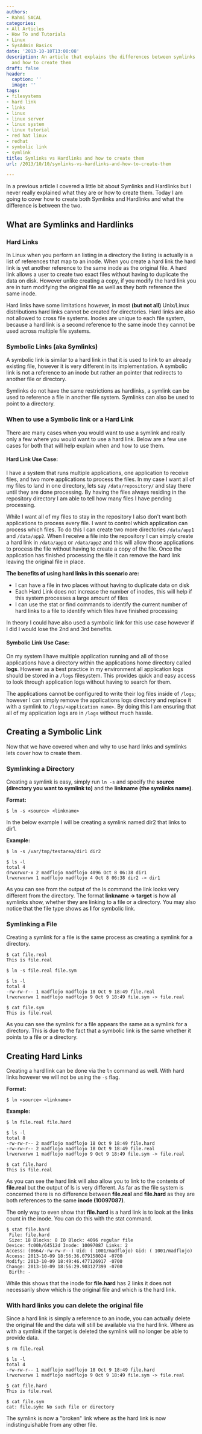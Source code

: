 ```yaml
---
authors:
- Rahmi SACAL
categories:
- All Articles
- How To and Tutorials
- Linux
- SysAdmin Basics
date: '2013-10-10T13:00:08'
description: An article that explains the differences between symlinks and hardlinks
  and how to create them
draft: false
header:
  caption: ''
  image: ''
tags:
- filesystems
- hard link
- links
- linux
- linux server
- linux system
- linux tutorial
- red hat linux
- redhat
- symbolic link
- symlink
title: Symlinks vs Hardlinks and how to create them
url: /2013/10/10/symlinks-vs-hardlinks-and-how-to-create-them

---
```


In a previous article I covered a little bit about Symlinks and Hardlinks but I never really explained what they are or how to create them. Today I am going to cover how to create both Symlinks and Hardlinks and what the difference is between the two.

## What are Symlinks and Hardlinks

### Hard Links

In Linux when you perform an listing in a directory the listing is actually is a list of references that map to an inode. When you create a hard link the hard link is yet another reference to the same inode as the original file. A hard link allows a user to create two exact files without having to duplicate the data on disk. However unlike creating a copy, if you modify the hard link you are in turn modifying the original file as well as they both reference the same inode.

Hard links have some limitations however, in most **(but not all)** Unix/Linux distributions hard links cannot be created for directories. Hard links are also not allowed to cross file systems. Inodes are unique to each file system, because a hard link is a second reference to the same inode they cannot be used across multiple file systems.

### Symbolic Links (aka Symlinks)

A symbolic link is similar to a hard link in that it is used to link to an already existing file, however it is very different in its implementation. A symbolic link is not a reference to an inode but rather an pointer that redirects to another file or directory.

Symlinks do not have the same restrictions as hardlinks, a symlink can be used to reference a file in another file system. Symlinks can also be used to point to a directory.

### When to use a Symbolic link or a Hard Link

There are many cases when you would want to use a symlink and really only a few where you would want to use a hard link. Below are a few use cases for both that will help explain when and how to use them.

#### Hard Link Use Case:

I have a system that runs multiple applications, one application to receive files, and two more applications to process the files. In my case I want all of my files to land in one directory, lets say `/data/repository/` and stay there until they are done processing. By having the files always residing in the repository directory I am able to tell how many files I have pending processing.

While I want all of my files to stay in the repository I also don't want both applications to process every file. I want to control which application can process which files. To do this I can create two more directories `/data/app1` and `/data/app2`. When I receive a file into the repository I can simply create a hard link in `/data/app1` or `/data/app2` and this will allow those applications to process the file without having to create a copy of the file. Once the application has finished processing the file it can remove the hard link leaving the original file in place.

**The benefits of using hard links in this scenario are:**
	
  * I can have a file in two places without having to duplicate data on disk
  * Each Hard Link does not increase the number of inodes, this will help if this system processes a large amount of files
  * I can use the stat or find commands to identify the current number of hard links to a file to identify which files have finished processing

In theory I could have also used a symbolic link for this use case however if I did I would lose the 2nd and 3rd benefits.

#### Symbolic Link Use Case:

On my system I have multiple application running and all of those applications have a directory within the applications home directory called **logs**. However as a best practice in my environment all application logs should be stored in a `/logs` filesystem. This provides quick and easy access to look through application logs without having to search for them.

The applications cannot be configured to write their log files inside of `/logs`; however I can simply remove the applications logs directory and replace it with a symlink to `/logs/<application name>`. By doing this I am ensuring that all of my application logs are in `/logs` without much hassle.

## Creating a Symbolic Link

Now that we have covered when and why to use hard links and symlinks lets cover how to create them.

### Symlinking a Directory

Creating a symlink is easy, simply run `ln -s` and specify the **source (directory you want to symlink to)** and the **linkname (the symlinks name)**.

**Format:**

    $ ln -s <source> <linkname>

In the below example I will be creating a symlink named dir2 that links to dir1.

**Example:**

    $ ln -s /var/tmp/testarea/dir1 dir2

    $ ls -l
    total 4
    drwxrwxr-x 2 madflojo madflojo 4096 Oct 8 06:38 dir1
    lrwxrwxrwx 1 madflojo madflojo 4 Oct 8 06:38 dir2 -> dir1

As you can see from the output of the ls command the link looks very different from the directory. The format **linkname -> target** is how all symlinks show, whether they are linking to a file or a directory. You may also notice that the file type shows as **l** for symbolic link.

### Symlinking a File

Creating a symlink for a file is the same process as creating a symlink for a directory.

    $ cat file.real 
    This is file.real

    $ ln -s file.real file.sym

    $ ls -l
    total 4
    -rw-rw-r-- 1 madflojo madflojo 18 Oct 9 18:49 file.real
    lrwxrwxrwx 1 madflojo madflojo 9 Oct 9 18:49 file.sym -> file.real

    $ cat file.sym 
    This is file.real

As you can see the symlink for a file appears the same as a symlink for a directory. This is due to the fact that a symbolic link is the same whether it points to a file or a directory.

## Creating Hard Links

Creating a hard link can be done via the `ln` command as well. With hard links however we will not be using the `-s` flag.

**Format:**

    $ ln <source> <linkname>

**Example:**

    $ ln file.real file.hard

    $ ls -l
    total 8
    -rw-rw-r-- 2 madflojo madflojo 18 Oct 9 18:49 file.hard
    -rw-rw-r-- 2 madflojo madflojo 18 Oct 9 18:49 file.real
    lrwxrwxrwx 1 madflojo madflojo 9 Oct 9 18:49 file.sym -> file.real

    $ cat file.hard
    This is file.real

As you can see the hard link will also allow you to link to the contents of **file.real** but the output of ls is very different. As far as the file system is concerned there is no difference between **file.real** and **file.hard** as they are both references to the same **inode (10097087)**.

The only way to even show that **file.hard** is a hard link is to look at the links count in the inode. You can do this with the stat command.

    $ stat file.hard 
     File: file.hard
     Size: 18 Blocks: 8 IO Block: 4096 regular file
    Device: fc00h/64512d Inode: 10097087 Links: 2
    Access: (0664/-rw-rw-r--) Uid: ( 1001/madflojo) Gid: ( 1001/madflojo)
    Access: 2013-10-09 18:56:36.079158024 -0700
    Modify: 2013-10-09 18:49:46.477126917 -0700
    Change: 2013-10-09 18:56:29.903127399 -0700
     Birth: -

While this shows that the inode for **file.hard** has 2 links it does not necessarily show which is the original file and which is the hard link.

### With hard links you can delete the original file

Since a hard link is simply a reference to an inode, you can actually delete the original file and the data will still be available via the hard link. Where as with a symlink if the target is deleted the symlink will no longer be able to provide data.

    $ rm file.real

    $ ls -l
    total 4
    -rw-rw-r-- 1 madflojo madflojo 18 Oct 9 18:49 file.hard
    lrwxrwxrwx 1 madflojo madflojo 9 Oct 9 18:49 file.sym -> file.real

    $ cat file.hard 
    This is file.real

    $ cat file.sym
    cat: file.sym: No such file or directory

The symlink is now a "broken" link where as the hard link is now indistinguishable from any other file.
